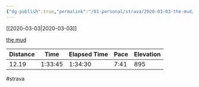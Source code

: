 ```yaml
---
{"dg-publish":true,"permalink":"/01-personal/strava/2020-03-03-the-mud/"}
---
```



[[2020-03-03\|2020-03-03]]

[the mud](https://www.strava.com/activities/3152291272)

| Distance | Time    | Elapsed Time | Pace | Elevation |
| -------- | ------- | ------------ | ---- | --------- |
| 12.19    | 1:33:45 | 1:34:30      | 7:41 | 895       |




#strava
